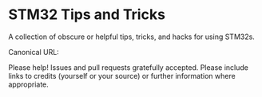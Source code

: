 # STM32 Tips and Tricks

A collection of obscure or helpful tips, tricks, and hacks for using STM32s.

Canonical URL: [](http://stm32.agg.io)

Please help! Issues and pull requests gratefully accepted. Please include links 
to credits (yourself or your source) or further information where appropriate.
